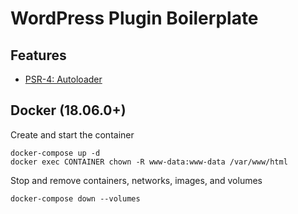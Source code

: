 # WordPress Plugin Boilerplate

## Features

* [PSR-4: Autoloader](https://www.php-fig.org/psr/psr-4/)

## Docker (18.06.0+)

Create and start the container

    docker-compose up -d
    docker exec CONTAINER chown -R www-data:www-data /var/www/html

Stop and remove containers, networks, images, and volumes

    docker-compose down --volumes

